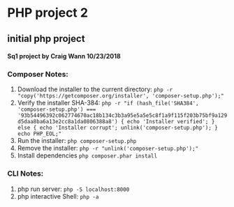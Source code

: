 # PHP project 2
## initial php project
#### Sq1 project by Craig Wann 10/23/2018

### Composer Notes:
1. Download the installer to the current directory:  `php -r "copy('https://getcomposer.org/installer', 'composer-setup.php');"`
1. Verify the installer SHA-384:  `php -r "if (hash_file('SHA384', 'composer-setup.php') === '93b54496392c062774670ac18b134c3b3a95e5a5e5c8f1a9f115f203b75bf9a129d5daa8ba6a13e2cc8a1da0806388a8') { echo 'Installer verified'; } else { echo 'Installer corrupt'; unlink('composer-setup.php'); } echo PHP_EOL;"`
1. Run the installer: `php composer-setup.php`
1. Remove the installer: `php -r "unlink('composer-setup.php');"`
1. Install dependencies `php composer.phar install`


### CLI Notes:
1. php run server: `php -S localhost:8000`
1. php interactive Shell: `php -a`
